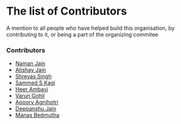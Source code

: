 # The list of Contributors 

A mention to all people who have helped build this organisation, by contributing to it, or being a part of the organizing commitee

### Contributors
* [Naman Jain](https://github.com/namanjn98)
* [Atishay Jain]()
* [Shreyas Singh](https://github.com/semiDcolon)
* [Sammed S Kagi](https://github.com/Sammed98)
* [Heer Ambavi](https://github.com/HeerAmbavi)
* [Varun Gohil](https://github.com/Varun1299)
* [Apoorv Agnihotri](https://github.com/k0pch4)
* [Deepanshu Jain](https://github.com/deepanshu-jain1999)
* [Manas Bedmutha](https://github.com/manasbedmutha98)
